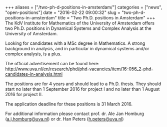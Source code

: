 +++
aliases = ["/two-ph-d-positions-in-amsterdam/"]
categories = ["news", "open-positions"]
date = "2016-02-22 09:00:32"
slug = "two-ph-d-positions-in-amsterdam"
title = "Two Ph.D. positions in Amsterdam"
+++
The KdV Institute for Mathematics of the University of Amsterdam offers
two Ph.D. positions in Dynamical Systems and Complex Analysis at the
University of Amsterdam.

Looking for candidates with a MSc degree in Mathematics. A strong
background in analysis, and in particular in dynamical systems and/or
complex analysis, is a plus.

The official advertisement can be found here:
<http://www.uva.nl/en/research/phd/phd-vacancies/item/16-056_2-phd-candidates-in-analysis.html>

The positions are for 4 years and should lead to a Ph.D. thesis. They
should start no later than <span class="aBn" tabindex="0"
term="goog_941739871"><span class="aQJ">1 September 2016</span></span>
for project I and no later than <span class="aBn" tabindex="0"
term="goog_941739872"><span class="aQJ">1 August 2016</span></span> for
project II.

The application deadline for these positions is <span class="aBn"
tabindex="0" term="goog_941739873"><span class="aQJ">31 March
2016</span></span>.

For additional information please contact prof. dr. Ale Jan Homburg
(<a.j.homburg@uva.nl>) or dr. Han Peters (<h.peters@uva.nl>)

 
